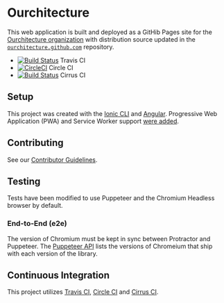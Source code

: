 # Ourchitecture

This web application is built and deployed as a GitHib Pages site for the [Ourchitecture organization](https://ourchitecture.github.io/) with distribution source updated in the [`ourchitecture.github.com`](https://github.com/ourchitecture/ourchitecture.github.com) repository.

* [![Build Status](https://travis-ci.org/ourchitecture/site-ionic-ng.svg?branch=master)](https://travis-ci.org/ourchitecture/site-ionic-ng) Travis CI
* [![CircleCI](https://circleci.com/gh/ourchitecture/site-ionic-ng.svg?style=svg)](https://circleci.com/gh/ourchitecture/site-ionic-ng) Circle CI
* [![Build Status](https://api.cirrus-ci.com/github/ourchitecture/site-ionic-ng.svg)](https://cirrus-ci.com/github/ourchitecture/site-ionic-ng) Cirrus CI

## Setup

This project was created with the [Ionic CLI](http://ionicframework.com/docs/v2/cli/start/) and [Angular](https://angular.io). Progressive Web Application (PWA) and Service Worker support [were added](https://angular.io/guide/service-worker-getting-started).

## Contributing

See our [Contributor Guidelines](.github/CONTRIBUTING.md).

## Testing

Tests have been modified to use Puppeteer and the Chromium Headless browser by default.

### End-to-End (e2e)

The version of Chromium must be kept in sync between Protractor and Puppeteer. The [Puppeteer API](https://github.com/GoogleChrome/puppeteer/blob/master/docs/api.md) lists the versions of Chromeium that ship with each version of the library.

## Continuous Integration

This project utilizes [Travis CI](https://travis-ci.org), [Circle CI](https://circleci.com/) and [Cirrus CI](https://cirrus-ci.com/).
